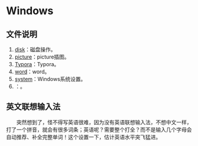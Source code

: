 # Windows

## 文件说明

1. [disk](./disk/)：磁盘操作。
2. [picture](./picture/)：picture插图。
3. [Typora](./Typora/)：Typora。
4. [word](./word/)：word。
5. [system](./system)：Windows系统设置。
6. []()：。

## 英文联想输入法

&emsp;&emsp;突然想到了，怪不得写英语很难，因为没有英语联想输入法，不想中文一样，打了一个拼音，就会有很多词条；英语呢？需要整个打全？而不是输入几个字母会自动推荐、补全完整单词！这个设置一下，估计英语水平突飞猛进。